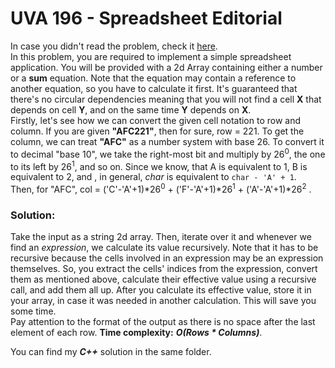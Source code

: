 # UVA 196 - Spreadsheet Editorial

In case you didn't read the problem, check it [here](https://onlinejudge.org/index.php?option=com_onlinejudge&Itemid=8&page=show_problem&problem=132).  
In this problem, you are required to implement a simple spreadsheet application. You will be provided with a 2d Array containing either a number or a **sum** equation. Note that the equation may contain a reference to another equation, so you have to calculate it first. It's guaranteed that there's no circular dependencies meaning that you will not find a cell **X** that depends on cell **Y**, and on the same time **Y** depends on **X**.  
Firstly, let's see how we can convert the given cell notation to row and column. If you are given **"AFC221"**, then for sure, row = 221. To get the column, we can treat **"AFC"** as a number system with base 26. To convert it to decimal "base 10", we take the right-most bit and multiply by 26<sup>0</sup>, the one to its left by 26<sup>1</sup>, and so on. Since we know, that A is equivalent to 1, B is equivalent to 2, and , in general, *char* is equivalent to 
``` char - 'A' + 1 ```.  
Then, for "AFC", col = ('C'-'A'+1)\*26<sup>0</sup> + ('F'-'A'+1)\*26<sup>1</sup> + ('A'-'A'+1)*26<sup>2</sup> .  

### Solution:
  Take the input as a string 2d array. Then, iterate over it and whenever we find an *expression*, we calculate its value recursively. Note that it has to be recursive because the cells involved in an expression may be an expression themselves. So, you extract the cells' indices from the expression, convert them as mentioned above, calculate their effective value using a recursive call, and add them all up. After you calculate its effective value, store it in your array, in case it was needed in another calculation. This will save you some time.  
  Pay attention to the format of the output as there is no space after the last element of each row.
  **Time complexity:**  ***O(Rows \* Columns)***.  
  
You can find my ***C++*** solution in the same folder.
  
  
